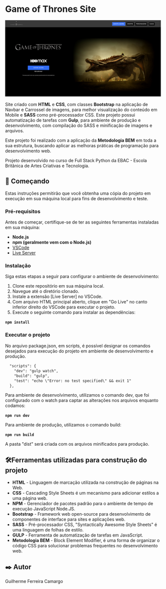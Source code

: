 # Game of Thrones Site

<img src="./src/images/game.png">

Site criado com **HTML** e **CSS**, com classes **Bootstrap** na aplicação de Navbar e Carrossel de imagens, para
melhor visualização do conteúdo em Mobile e **SASS** como pré-processador CSS. Este projeto possui automatização de
tarefas com **Gulp**, para ambiente de produção e desenvolvimento, com compilação do SASS e minificação de imagens e
arquivos.

Este projeto foi realizado com a aplicação da **Metodologia BEM** em toda a sua estrutura, buscando aplicar as melhoras
práticas de programação para desenvolvimento web.

Projeto desenvolvido no curso de Full Stack Python da EBAC - Escola Britânica de Artes Criativas e Tecnologia.

## 🚀 Começando

Estas instruções permitirão que você obtenha uma cópia do projeto em execução em sua máquina local para fins de
desenvolvimento e teste.

### Pré-requisitos

Antes de começar, certifique-se de ter as seguintes ferramentas instaladas em sua máquina:

- **Node.js**
- **npm (geralmente vem com o Node.js)**
- [VSCode](https://code.visualstudio.com/)
- [Live Server](https://github.com/ritwickdey/vscode-live-server-plus-plus)

### Instalação

Siga estas etapas a seguir para configurar o ambiente de desenvolvimento:

1. Clone este repositório em sua máquina local.
2. Navegue até o diretório clonado.
3. Instale a extensão [Live Server] no VSCode.
4. Com arquivo HTML principal aberto, clique em "Go Live" no canto inferior direito do VSCode para executar o projeto.
3. Execute o seguinte comando para instalar as dependências:

  **``npm install``**

### Executar o projeto

No arquivo package.json, em scripts, é possível designar os comandos desejados para execução do projeto em ambiente de
desenvolvimento e produção.

      "scripts": {
        "dev": "gulp watch",
        "build": "gulp",
        "test": "echo \"Error: no test specified\" && exit 1"
      },

Para ambiente de desenvolvimento, utilizamos o comando dev, que foi configurado com o watch para captar as alterações
nos arquivos enquanto codamos:
 
  **``npm run dev``**

Para ambiente de produção, utilizamos o comando build:

  **``npm run build``**

A pasta "dist" será criada com os arquivos minificados para produção.

## 🛠️Ferramentas utilizadas para construção do projeto

* **HTML** - Linguagem de marcação utilizada na construção de páginas na Web.
* **CSS** - Cascading Style Sheets é um mecanismo para adicionar estilos a uma página web.
* **NPM** - Gerenciador de pacotes padrão para o ambiente de tempo de execução JavaScript Node.JS.
* **Bootstrap** - Framework web open-source para desenvolvimento de componentes de interface para sites e aplicações web.
* **SASS** - Pré-processador CSS, "Syntactically Awesome Style Sheets" é uma linguagem de folhas de estilo.
* **GULP** - Ferramenta de automatização de tarefas em JavaScript.
* **Metodologia BEM** - Block Element Modifier, é uma forma de organizar o código CSS para solucionar problemas frequentes no desenvolvimento web.

## ✒️ Autor

Guilherme Ferreira Camargo
